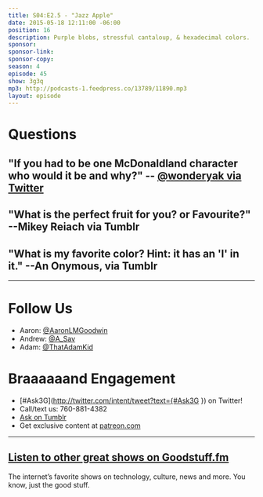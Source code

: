 ```yaml
---
title: S04:E2.5 - "Jazz Apple"
date: 2015-05-18 12:11:00 -06:00
position: 16
description: Purple blobs, stressful cantaloup, & hexadecimal colors.
sponsor: 
sponsor-link: 
sponsor-copy: 
season: 4
episode: 45
show: 3g3q
mp3: http://podcasts-1.feedpress.co/13789/11890.mp3
layout: episode
---
```


# Questions

## "If you had to be one McDonaldland character who would it be and why?" -- [@wonderyak via Twitter](http://twitter.com/wonderyak/status/586226023278096385)

## "What is the perfect fruit for you? or Favourite?" --Mikey Reiach via Tumblr

## "What is my favorite color? Hint: it has an 'I' in it." --An Onymous, via Tumblr

***

# Follow Us
* Aaron: [@AaronLMGoodwin](http://twitter.com/aaronlmgoodwin)
* Andrew: [@A_Sav](http://twitter.com/a_sav)
* Adam: [@ThatAdamKid](http://twitter.com/thatadamkid)

# Braaaaaand Engagement
* [#Ask3G](http://twitter.com/intent/tweet?text={#Ask3G }) on Twitter!
* Call/text us: 760-881-4382
* [Ask on Tumblr](http://3g3q.co/ask)
* Get exclusive content at [patreon.com](http://www.patreon.com/3g3q)

***

## [Listen to other great shows on Goodstuff.fm](http://goodstuff.fm/)
The internet’s favorite shows on technology, culture, news and more. You know, just the good stuff.
